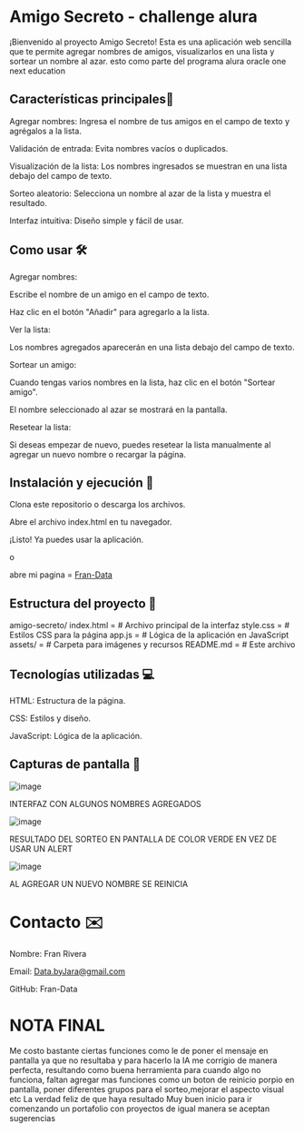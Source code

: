 <h1>Amigo Secreto - challenge alura </h1>
¡Bienvenido al proyecto Amigo Secreto! Esta es una aplicación web sencilla que te permite agregar nombres de amigos, visualizarlos en una lista y sortear un nombre al azar. esto como parte del programa alura oracle one next education

<h2>Características principales🌟</h2>
Agregar nombres: Ingresa el nombre de tus amigos en el campo de texto y agrégalos a la lista.

Validación de entrada: Evita nombres vacíos o duplicados.

Visualización de la lista: Los nombres ingresados se muestran en una lista debajo del campo de texto.

Sorteo aleatorio: Selecciona un nombre al azar de la lista y muestra el resultado.

Interfaz intuitiva: Diseño simple y fácil de usar.

<h2>Como usar 🛠️</h2>
 
Agregar nombres:

Escribe el nombre de un amigo en el campo de texto.

Haz clic en el botón "Añadir" para agregarlo a la lista.

Ver la lista:

Los nombres agregados aparecerán en una lista debajo del campo de texto.

Sortear un amigo:

Cuando tengas varios nombres en la lista, haz clic en el botón "Sortear amigo".

El nombre seleccionado al azar se mostrará en la pantalla.

Resetear la lista:

Si deseas empezar de nuevo, puedes resetear la lista manualmente al agregar un nuevo nombre o recargar la página.

<h2>Instalación y ejecución 🚀</h2>
Clona este repositorio o descarga los archivos.

Abre el archivo index.html en tu navegador.

¡Listo! Ya puedes usar la aplicación.

o

abre mi pagina = [Fran-Data](https://fran-data.github.io/alura-amigo-secreto-challenge/ "Deployed en GitHubPages")

<h2>Estructura del proyecto 📂</h2>
amigo-secreto/
index.html   =   # Archivo principal de la interfaz
style.css    =   # Estilos CSS para la página
app.js      =    # Lógica de la aplicación en JavaScript
assets/    =     # Carpeta para imágenes y recursos
README.md    =   # Este archivo

<h2>Tecnologías utilizadas 💻</h2>
HTML: Estructura de la página.

CSS: Estilos y diseño.

JavaScript: Lógica de la aplicación.

<h2>Capturas de pantalla 📸</h2> 

![image](https://github.com/user-attachments/assets/3d151b9a-b9e1-434d-93ab-4fb76a4d5503)

INTERFAZ CON ALGUNOS NOMBRES AGREGADOS

![image](https://github.com/user-attachments/assets/6f57a6a4-1f0c-4ed7-b959-67c66e8ebb65)

RESULTADO DEL SORTEO EN PANTALLA DE COLOR VERDE EN VEZ DE USAR UN ALERT

![image](https://github.com/user-attachments/assets/b07d02ec-d3d7-434b-afac-cdc0449eb814)

AL AGREGAR UN NUEVO NOMBRE SE REINICIA

<h1>Contacto ✉️</h1>
Nombre: Fran Rivera

Email: Data.byJara@gmail.com

GitHub: Fran-Data

<h1>NOTA FINAL</h1>

Me costo bastante ciertas funciones como le de poner el mensaje en pantalla ya que no resultaba y para hacerlo la IA me corrigio de manera perfecta, resultando como buena herramienta para cuando algo no funciona, faltan agregar mas funciones como un boton de reinicio porpio en pantalla, poner diferentes grupos para el sorteo,mejorar el aspecto visual etc
La verdad feliz de que haya resultado 
Muy buen inicio para ir comenzando un portafolio con proyectos de igual manera se aceptan sugerencias 


